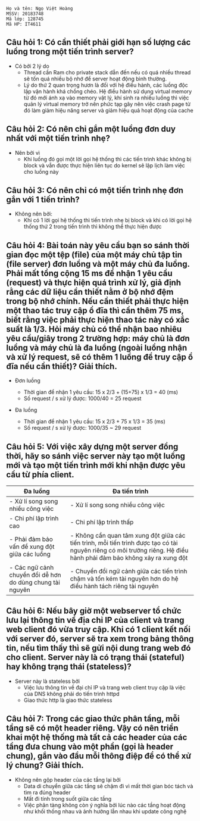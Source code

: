 ```
Họ và tên: Ngọ Việt Hoàng
MSSV: 20183748
Mã lớp: 128745
Mã HP: IT4611
```
## Câu hỏi 1: Có cần thiết phải giới hạn số lượng các luồng trong một tiến trình server?
- Có bởi 2 lý do
  - Thread cần Ram cho private stack dẫn đến nếu có quá nhiều thread sẽ tốn quá nhiều bộ nhớ để server hoạt động bình thường.
  - Lý do thứ 2 quan trọng hươn là đối với hệ điều hành, các luồng độc lập 
  vận hành khá chồng chéo. Hệ điều hành sử dụng virtual memory từ đó mới ánh xạ vào memory vật lý, khí sinh ra nhiều luồng thì việc quản lý virtual memory trở nên phức tạp gây nên việc crash page từ đó làm giảm hiệu năng server và giảm hiệu quả hoạt động của cache
## Câu hỏi 2: Có nên chỉ gắn một luồng đơn duy nhất với một tiến trình nhẹ?
- Nên bởi vì
  - Khi luồng đó gọi một lời gọi hệ thống thì các tiến trình khác không bị block và vẫn được thực hiện liên tục do kernel sẽ lập lịch làm việc cho luồng này

## Câu hỏi 3: Có nên chỉ có một tiến trình nhẹ đơn gắn với 1 tiến trình?
- Không nên bởi:
  - Khi có 1 lời gọi hệ thống thì tiến trình nhẹ bị block và khi có lời gọi hệ thống thứ 2 trong tiến trình thì không thể thực hiện được

## Câu hỏi 4: Bài toán này yêu cầu bạn so sánh thời gian đọc một tệp (file) của một máy chủ tập tin (file server) đơn luồng và một máy chủ đa luồng. Phải mất tổng cộng 15 ms để nhận 1 yêu cầu (request) và thực hiện quá trình xử lý, giả định rằng các dữ liệu cần thiết nằm ở bộ nhớ đệm trong bộ nhớ chính. Nếu cần thiết phải thực hiện một thao tác truy cập ổ đĩa thì cần thêm 75 ms, biết rằng việc phải thực hiện thao tác này có xắc suất là 1/3. Hỏi máy chủ có thể nhận bao nhiêu yêu cầu/giây trong 2 trường hợp: máy chủ là đơn luồng và máy chủ là đa luồng (ngoài luồng nhận và xử lý request, sẽ có thêm 1 luồng để truy cập ổ đĩa nếu cần thiết)? Giải thích.
- Đơn luồng
  - Thời gian để nhận 1 yêu cầu: 15 x 2/3 + (15+75) x 1/3 = 40 (ms)
  - Số request / s xử lý được: 1000/40 = 25 request

- Đa luồng
  - Thời gian để nhận 1 yêu cầu: 15 x 2/3 + 75 x 1/3 = 35 (ms)
  - Số request / s xử lý được: 1000/35 ~ 29 request

## Câu hỏi 5: Với việc xây dựng một server đồng thời, hãy so sánh việc server này tạo một luồng mới và tạo một tiến trình mới khi nhận được yêu cầu từ phía client. 
|Đa luồng|Đa tiến trình|
|-|-|
|-	Xử lí song song nhiều công việc|-	Xử lí song song nhiều công việc|
|-	Chi phí lập trình cao|-	Chi phí lập trình thấp|
|-	Phải đảm bảo vấn đề xung đột giữa các luồng|-	Không cần quan tâm xung đột giữa các tiến trình, mỗi tiến trình được tạo có tài nguyên riêng có môi trường riêng. Hệ điều hành phải đảm bảo không xảy ra xung đột|
|- Các ngữ cảnh chuyển đổi dễ hơn do dùng chung tài nguyên|-	Chuyển đổi ngữ cảnh giữa các tiến trình chậm và tốn kém tài nguyên hơn do hệ điều hành tách riêng tài nguyên|

## Câu hỏi 6: Nếu bây giờ một webserver tổ chức lưu lại thông tin về địa chỉ IP của client và trang web client đó vừa truy cập. Khi có 1 client kết nối với server đó, server sẽ tra xem trong bảng thông tin, nếu tìm thấy thì sẽ gửi nội dung trang web đó cho client. Server này là có trạng thái (stateful) hay không trạng thái (stateless)?
- Server này là stateless bởi
  - Việc lưu thông tin về đại chỉ IP và trang web client truy cập là việc của DNS không phải do tiến trình httpd
  - Giao thức http là giao thức stateless

## Câu hỏi 7: Trong các giao thức phân tầng, mỗi tầng sẽ có một header riêng. Vậy có nên triển khai một hệ thống mà tất cả các header của các tầng đưa chung vào một phần (gọi là header chung), gắn vào đầu mỗi thông điệp để có thể xử lý chung? Giải thích.
- Không nên gộp header của các tầng lại bởi
  - Data di chuyển giữa các tầng sẽ chậm đi vì mất thời gian bóc tách và tìm ra đúng header
  - Mất đi tính trong suốt giữa các tầng
  - Việc phân tàng không còn ý nghĩa bởi lúc nào các tầng hoạt động như khối thống nhau và ảnh hưởng lẫn nhau khi update công nghệ
